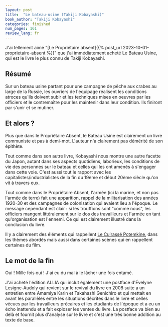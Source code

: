 ```yaml
---
layout: post
title:  "Le bateau-usine (Takiji Kobayashi)"
book_author: "Takiji Kobayashi"
categories: finished
num_pages: 161
review_lang: fr
---
```


J'ai tellement aimé "[Le Propriétaire absent]({% post_url 2023-10-01-proprietaire-absent %})" que j'ai immédiatement acheté Le Bateau Usine, qui est le livre le plus connu de Takiji Kobayashi.

## Résumé

Sur un bateau usine partant pour une campagne de pêche aux crabes au large de la Russie, les ouvriers de l'équipage réalisent les conditions atroces qu'ils doivent subir et les techniques mises en oeuvres par les officiers et le contremaître pour les maintenir dans leur condition. Ils finiront par s'unir et se mutiner.

## Et alors ?

Plus que dans le Propriétaire Absent, le Bateau Usine est clairement un livre communiste et pas à demi-mot. L'auteur n'a clairement pas démérité de son épithète.

Tout comme dans son autre livre, Kobayashi nous montre une autre facette du Japon, autant dans ses aspects quotidiens, laborieux, les conditions de vie des personnes sur le bateau et celles qui les ont amenés à s'engager dans cette voie. C'est aussi tout le rapport avec les capitalistes/industrialistes de la fin du 19ème et début 20ème siècle qu'on vit à travers eux.

Tout comme dans le Propriétaire Absent, l'armée (ici la marine, et non pas l'armée de terre) fait une apparition, rappel de la militarisation des années 1920-30 et des campagnes de colonisation qui avaient lieu a l'époque. Le message cependant est clair : si les trouffions sont "comme nous", les officiers mangent littéralement sur le dos des travailleurs et l'armée en tant qu'organisation est l'ennemi. Ce qui est clairement illustré dans la conclusion du livre.

Il y a clairement des éléments qui rappellent [Le Cuirassé Potemkine](https://fr.wikipedia.org/wiki/Le_Cuirassé_Potemkine), dans les thèmes abordés mais aussi dans certaines scènes qui en rappellent certaines du film. 

## Le mot de la fin

Oui ! Mille fois oui ! J'ai eu du mal à le lâcher une fois entamé.

J'ai acheté l'édition ALLIA qui inclut également une postface d'Évelyne Lesigne-Audoly qui revient sur le revival du livre en 2008 suite a un entretien entre Amamiya Karin et Takahashi Genichiro et qui mettait en avant les parallèles entre les situations décrites dans le livre et celles vécues par les travailleurs précaires et les étudiants de l'époque et a eu un écho inattendu et a fait exploser les ventes du livre. La postface va bien au delà et fournit plus d'analyse sur le livre et c'est une très bonne addition au texte de base.